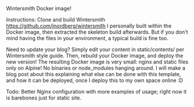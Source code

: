 Wintersmith Docker image!

Instructions:
Clone and build  Wintersmith https://github.com/jnordberg/wintersmith
I personally built within the Docker image, then extracted the skeleton build afterwards.
But if you don't mind having the files in your environment, a typical build is fine too.

Need to update your blog? Simply edit your content in static/contents/ per Wintersmith style guide. 
Then, rebuild your Docker image, and deploy the new version!
The resulting Docker image is very small: nginx and static files only on Alpine! No binaries or node_modules hanging around.
I will make a blog post about this explaining what else can be done with this template, and how it can be deployed, once I deploy this to my own space online :D

Todo: Better Nginx configuration with more examples of usage; right now it is barebones just for static site.
